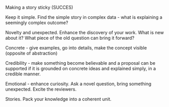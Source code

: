 
Making a story sticky (SUCCES)

Keep it simple. Find the simple story in complex data - what is explaining a seemingly complex outcome?

Novelty and unexpected. Enhance the discovery of your work. What is new about it? What piece of the old question can bring it forward?

Concrete - give examples, go into details, make the concept visible (opposite of abstraction)

Credibility - make something become believable and a proposal can be supported if it is grounded on concrete ideas and explained simply, in a credible manner.

Emotional - enhance curiosity. Ask a novel question, bring something unexpected. Excite the reviewers.

Stories. Pack your knowledge into a coherent unit.